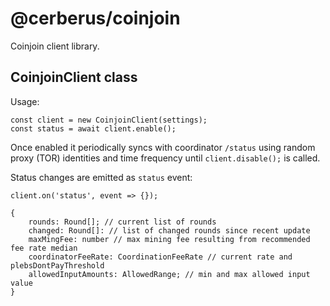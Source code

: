 # @cerberus/coinjoin

Coinjoin client library.

## CoinjoinClient class

Usage:

```
const client = new CoinjoinClient(settings);
const status = await client.enable();
```

Once enabled it periodically syncs with coordinator `/status` using random proxy (TOR) identities and time frequency until `client.disable();` is called.

Status changes are emitted as `status` event:

```
client.on('status', event => {});

{
    rounds: Round[]; // current list of rounds
    changed: Round[]: // list of changed rounds since recent update
    maxMingFee: number // max mining fee resulting from recommended fee rate median
    coordinatorFeeRate: CoordinationFeeRate // current rate and plebsDontPayThreshold
    allowedInputAmounts: AllowedRange; // min and max allowed input value
}
```
